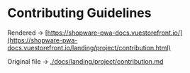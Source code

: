 # Contributing Guidelines

Rendered -> [https://shopware-pwa-docs.vuestorefront.io/](https://shopware-pwa-docs.vuestorefront.io/landing/project/contribution.html)

Original file -> [./docs/landing/project/contribution.md](./docs/landing/project/contribution.md)